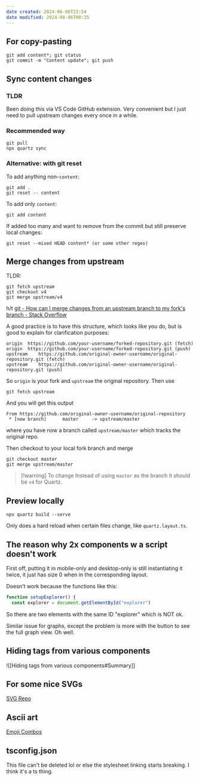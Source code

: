```yaml
---
date created: 2024-06-06T22:54
date modified: 2024-08-06T00:25
---
```

## For copy-pasting
```
git add content*; git status
git commit -m "Content update"; git push
```

## Sync content changes

### TLDR

Been doing this via VS Code GitHub extension. Very convenient but I just need to pull upstream changes every once in a while. 

### Recommended way

```
git pull
npx quartz sync
```

### Alternative: with git reset

To add anything non-`content`: 

```
git add .
git reset -- content
```

To add only `content`:

```
git add content
```

If added too many and want to remove from the commit but still preserve local changes:

```
git reset --mixed HEAD content* (or some other regex)
```

## Merge changes from upstream

TLDR:

```
git fetch upstream
git checkout v4
git merge upstream/v4
```

h/t [git - How can I merge changes from an upstream branch to my fork's branch - Stack Overflow](https://stackoverflow.com/questions/52981111/how-can-i-merge-changes-from-an-upstream-branch-to-my-forks-branch)

A good practice is to have this structure, which looks like you do, but is good to explain for clarification purposes:

```
origin  https://github.com/your-username/forked-repository.git (fetch)
origin  https://github.com/your-username/forked-repository.git (push)
upstream    https://github.com/original-owner-username/original-repository.git (fetch)
upstream    https://github.com/original-owner-username/original-repository.git (push)
```

So `origin` is your fork and `upstream` the original repository. Then use

```
git fetch upstream
```

And you will get this output

```
From https://github.com/original-owner-username/original-repository
 * [new branch]      master     -> upstream/master
```

where you have now a branch called `upstream/master` which tracks the original repo.

Then checkout to your local fork branch and merge

```
git checkout master
git merge upstream/master
```

> [!warning] To change
> Instead of using `master` as the branch it should be `v4` for Quartz. 

## Preview locally

`npx quartz build --serve`

Only does a hard reload when certain files change, like `quartz.layout.ts`. 

## The reason why 2x components w a script doesn't work

First off, putting it in mobile-only and desktop-only is still instantiating it twice, it just has size 0 when in the corresponding layout. 

Doesn't work because the functions like this:

```ts title='explorer.inline.ts'
function setupExplorer() {
  const explorer = document.getElementById("explorer")
```

So there are two elements with the same ID "explorer" which is NOT ok. 

Similar issue for graphs, except the problem is more with the button to see the full graph view. Oh well. 

## Hiding tags from various components

![[Hiding tags from various components#Summary]]

## For some nice SVGs

[SVG Repo](https://www.svgrepo.com/) 

## Ascii art

[Emoji Combos](https://emojicombos.com/) 

## tsconfig.json

This file can't be deleted lol or else the stylesheet linking starts breaking. I think it's a ts thing.